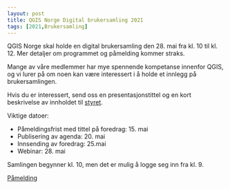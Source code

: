 ```yaml
---
layout: post
title: QGIS Norge Digital brukersamling 2021
tags: [2021,Brukersamling]
---
```


QGIS Norge skal holde en digital brukersamling den 28. mai fra kl. 10 til kl. 12. Mer detaljer om programmet og påmelding kommer straks.

Mange av våre medlemmer har mye spennende kompetanse innenfor QGIS, og vi lurer på om noen kan være interessert i å holde et innlegg på brukersamlingen.

Hvis du er interessert, send oss en presentasjonstittel og en kort beskrivelse av innholdet til [styret](mailto:styret@qgis.no).

Viktige datoer:
- Påmeldingsfrist med tittel på foredrag: 15. mai
- Publisering av agenda: 20. mai
- Innsending av foredrag: 25.mai
- Webinar: 28. mai

Samlingen begynner kl. 10, men det er mulig å logge seg inn fra kl. 9. 

[Påmelding](https://attendee.gotowebinar.com/register/4797848044856213006)
